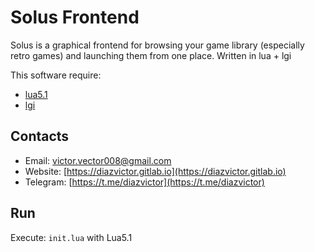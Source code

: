 # Solus Frontend

Solus is a graphical frontend for browsing your game library (especially retro games) and launching them from one place. Written in lua + lgi

This software require:
* [lua5.1](https://www.lua.org/download.html)
* [lgi](https://github.com/pavouk/lgi)

## Contacts
- Email: [victor.vector008@gmail.com](mailto:victor.vector008@gmail.com)
- Website: [https://diazvictor.gitlab.io](https://diazvictor.gitlab.io)
- Telegram: [https://t.me/diazvictor](https://t.me/diazvictor)

## Run
Execute: `init.lua` with Lua5.1